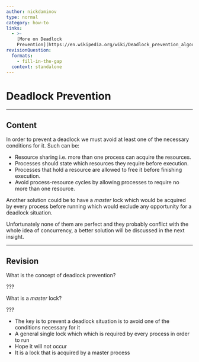 ```yaml
---
author: nickdaminov
type: normal
category: how-to
links:
  - >-
    [More on Deadlock
    Prevention](https://en.wikipedia.org/wiki/Deadlock_prevention_algorithms){website}
revisionQuestion:
  formats:
    - fill-in-the-gap
  context: standalone
---
```


# Deadlock Prevention


---

## Content

In order to prevent a deadlock we must avoid at least one of the necessary conditions for it. Such can be:

- Resource sharing i.e. more than one process can acquire the resources.
- Processes should state which resources they require before execution.
- Processes that hold a resource are allowed to free it before finishing execution.
- Avoid process-resource cycles by allowing processes to require no more than one resource.

Another solution could be to have a *master* lock which would be acquired by every process before running which would exclude any opportunity for a deadlock situation.

Unfortunately none of them are perfect and they probably conflict with the whole idea of concurrency, a better solution will be discussed in the next insight.


---

## Revision

What is the concept of deadlock prevention?

???

What is a *master* lock?

???

- The key is to prevent a deadlock situation is to avoid one of the conditions necessary for it
- A general single lock which which is required by every process in order to run
- Hope it will not occur
- It is a lock that is acquired by a master process
